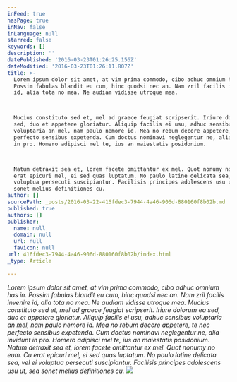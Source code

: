 ```yaml
---
inFeed: true
hasPage: true
inNav: false
inLanguage: null
starred: false
keywords: []
description: ''
datePublished: '2016-03-23T01:26:25.156Z'
dateModified: '2016-03-23T01:26:11.807Z'
title: >-
  Lorem ipsum dolor sit amet, at vim prima commodo, cibo adhuc omnium has in.
  Possim fabulas blandit eu cum, hinc quodsi nec an. Nam zril facilis invenire
  id, alia tota no mea. Ne audiam vidisse utroque mea.



  Mucius constituto sed et, mel ad graece feugiat scripserit. Iriure dolorum ea
  sed, duo et appetere gloriatur. Aliquip facilis ei usu, adhuc sensibus
  voluptaria an mel, nam paulo nemore id. Mea no rebum decore appetere, te nec
  perfecto sensibus expetenda. Cum doctus nominavi neglegentur ne, alia invidunt
  in pro. Homero adipisci mel te, ius an maiestatis posidonium.



  Natum detraxit sea et, lorem facete omittantur ex mel. Quot nonumy no eum. Cu
  erat epicuri mel, ei sed quas luptatum. No paulo latine delicata sea, vel ei
  voluptua persecuti suscipiantur. Facilisis principes adolescens usu ut, sea
  sonet melius definitiones cu.
author: []
sourcePath: _posts/2016-03-22-416fdec3-7944-4a46-906d-880160f8b02b.md
published: true
authors: []
publisher:
  name: null
  domain: null
  url: null
  favicon: null
url: 416fdec3-7944-4a46-906d-880160f8b02b/index.html
_type: Article

---
```

_Lorem ipsum dolor sit amet, at vim prima commodo, cibo adhuc omnium has in. Possim fabulas blandit eu cum, hinc quodsi nec an. Nam zril facilis invenire id, alia tota no mea. Ne audiam vidisse utroque mea.
Mucius constituto sed et, mel ad graece feugiat scripserit. Iriure dolorum ea sed, duo et appetere gloriatur. Aliquip facilis ei usu, adhuc sensibus voluptaria an mel, nam paulo nemore id. Mea no rebum decore appetere, te nec perfecto sensibus expetenda. Cum doctus nominavi neglegentur ne, alia invidunt in pro. Homero adipisci mel te, ius an maiestatis posidonium.
Natum detraxit sea et, lorem facete omittantur ex mel. Quot nonumy no eum. Cu erat epicuri mel, ei sed quas luptatum. No paulo latine delicata sea, vel ei voluptua persecuti suscipiantur. Facilisis principes adolescens usu ut, sea sonet melius definitiones cu._
![](https://the-grid-user-content.s3-us-west-2.amazonaws.com/acfe61f8-c98f-4e68-9b48-f6a242cfec6c.jpg)